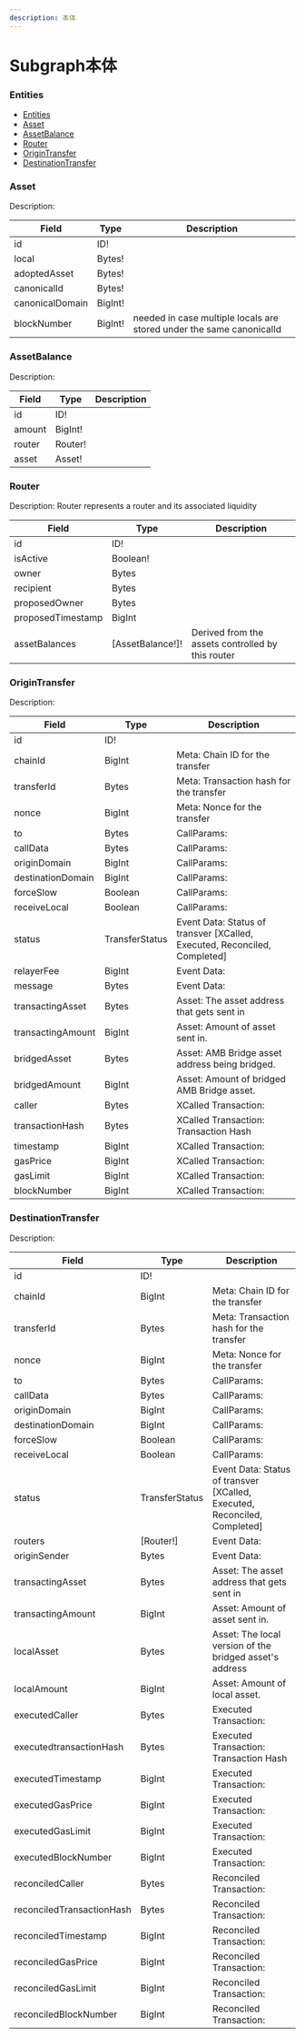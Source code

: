 ```yaml
---
description: 本体
---
```


# Subgraph本体

### Entities

* [Entities](entities.md#entities)
* [Asset](entities.md#asset)
* [AssetBalance](entities.md#assetbalance)
* [Router](entities.md#router)
* [OriginTransfer](entities.md#origintransfer)
* [DestinationTransfer](entities.md#destinationtransfer)

### Asset

Description:

| Field           | Type    | Description                                                          |
| --------------- | ------- | -------------------------------------------------------------------- |
| id              | ID!     |                                                                      |
| local           | Bytes!  |                                                                      |
| adoptedAsset    | Bytes!  |                                                                      |
| canonicalId     | Bytes!  |                                                                      |
| canonicalDomain | BigInt! |                                                                      |
| blockNumber     | BigInt! | needed in case multiple locals are stored under the same canonicalId |

### AssetBalance

Description:

| Field  | Type    | Description |
| ------ | ------- | ----------- |
| id     | ID!     |             |
| amount | BigInt! |             |
| router | Router! |             |
| asset  | Asset!  |             |

### Router

Description: Router represents a router and its associated liquidity

| Field             | Type              | Description                                       |
| ----------------- | ----------------- | ------------------------------------------------- |
| id                | ID!               |                                                   |
| isActive          | Boolean!          |                                                   |
| owner             | Bytes             |                                                   |
| recipient         | Bytes             |                                                   |
| proposedOwner     | Bytes             |                                                   |
| proposedTimestamp | BigInt            |                                                   |
| assetBalances     | \[AssetBalance!]! | Derived from the assets controlled by this router |

### OriginTransfer

Description:

| Field             | Type           | Description                                                                |
| ----------------- | -------------- | -------------------------------------------------------------------------- |
| id                | ID!            |                                                                            |
| chainId           | BigInt         | Meta: Chain ID for the transfer                                            |
| transferId        | Bytes          | Meta: Transaction hash for the transfer                                    |
| nonce             | BigInt         | Meta: Nonce for the transfer                                               |
| to                | Bytes          | CallParams:                                                                |
| callData          | Bytes          | CallParams:                                                                |
| originDomain      | BigInt         | CallParams:                                                                |
| destinationDomain | BigInt         | CallParams:                                                                |
| forceSlow         | Boolean        | CallParams:                                                                |
| receiveLocal      | Boolean        | CallParams:                                                                |
| status            | TransferStatus | Event Data: Status of transver \[XCalled, Executed, Reconciled, Completed] |
| relayerFee        | BigInt         | Event Data:                                                                |
| message           | Bytes          | Event Data:                                                                |
| transactingAsset  | Bytes          | Asset: The asset address that gets sent in                                 |
| transactingAmount | BigInt         | Asset: Amount of asset sent in.                                            |
| bridgedAsset      | Bytes          | Asset: AMB Bridge asset address being bridged.                             |
| bridgedAmount     | BigInt         | Asset: Amount of bridged AMB Bridge asset.                                 |
| caller            | Bytes          | XCalled Transaction:                                                       |
| transactionHash   | Bytes          | XCalled Transaction: Transaction Hash                                      |
| timestamp         | BigInt         | XCalled Transaction:                                                       |
| gasPrice          | BigInt         | XCalled Transaction:                                                       |
| gasLimit          | BigInt         | XCalled Transaction:                                                       |
| blockNumber       | BigInt         | XCalled Transaction:                                                       |

### DestinationTransfer

Description:

| Field                     | Type           | Description                                                                |
| ------------------------- | -------------- | -------------------------------------------------------------------------- |
| id                        | ID!            |                                                                            |
| chainId                   | BigInt         | Meta: Chain ID for the transfer                                            |
| transferId                | Bytes          | Meta: Transaction hash for the transfer                                    |
| nonce                     | BigInt         | Meta: Nonce for the transfer                                               |
| to                        | Bytes          | CallParams:                                                                |
| callData                  | Bytes          | CallParams:                                                                |
| originDomain              | BigInt         | CallParams:                                                                |
| destinationDomain         | BigInt         | CallParams:                                                                |
| forceSlow                 | Boolean        | CallParams:                                                                |
| receiveLocal              | Boolean        | CallParams:                                                                |
| status                    | TransferStatus | Event Data: Status of transver \[XCalled, Executed, Reconciled, Completed] |
| routers                   | \[Router!]     | Event Data:                                                                |
| originSender              | Bytes          | Event Data:                                                                |
| transactingAsset          | Bytes          | Asset: The asset address that gets sent in                                 |
| transactingAmount         | BigInt         | Asset: Amount of asset sent in.                                            |
| localAsset                | Bytes          | Asset: The local version of the bridged asset's address                    |
| localAmount               | BigInt         | Asset: Amount of local asset.                                              |
| executedCaller            | Bytes          | Executed Transaction:                                                      |
| executedtransactionHash   | Bytes          | Executed Transaction: Transaction Hash                                     |
| executedTimestamp         | BigInt         | Executed Transaction:                                                      |
| executedGasPrice          | BigInt         | Executed Transaction:                                                      |
| executedGasLimit          | BigInt         | Executed Transaction:                                                      |
| executedBlockNumber       | BigInt         | Executed Transaction:                                                      |
| reconciledCaller          | Bytes          | Reconciled Transaction:                                                    |
| reconciledTransactionHash | Bytes          | Reconciled Transaction:                                                    |
| reconciledTimestamp       | BigInt         | Reconciled Transaction:                                                    |
| reconciledGasPrice        | BigInt         | Reconciled Transaction:                                                    |
| reconciledGasLimit        | BigInt         | Reconciled Transaction:                                                    |
| reconciledBlockNumber     | BigInt         | Reconciled Transaction:                                                    |
